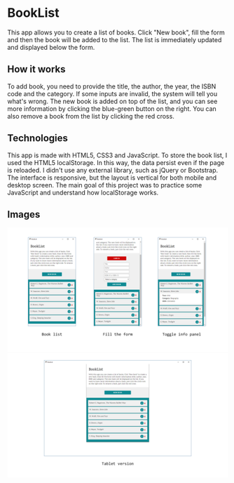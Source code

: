 # BookList
This app allows you to create a list of books. Click "New book", fill the form and then the book will be added to the list. The list is immediately updated and displayed below the form.

## How it works
To add book, you need to provide the title, the author, the year, the ISBN code and the category. If some inputs are invalid, the system will tell you what's wrong. The new book is added on top of the list, and you can see more information by clicking the blue-green button on the right. You can also remove a book from the list by clicking the red cross.

## Technologies
This app is made with HTML5, CSS3 and JavaScript. To store the book list, I used the HTML5 localStorage. In this way, the data persist even if the page is reloaded. I didn't use any external library, such as jQuery or Bootstrap. The interface is responsive, but the layout is vertical for both mobile and desktop screen. The main goal of this project was to practice some JavaScript and understand how localStorage works.

## Images
![image1](res/image-1.png "How it works")
![image2](res/image-2.png "Tablet interface")
